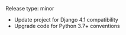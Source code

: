 Release type: minor

* Update project for Django 4.1 compatibility
* Upgrade code for Python 3.7+ conventions
